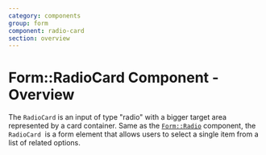 ```yaml
---
category: components
group: form
component: radio-card
section: overview
---
```


# Form::RadioCard Component - Overview

The `RadioCard` is an input of type "radio" with a bigger target area represented by a card container. Same as the [`Form::Radio`](/components/form/radio/01_overview/) component, the `RadioCard` ​​ is a form element that allows users to select a single item from a list of related options.
